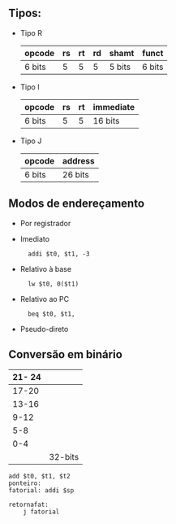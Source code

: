 
## Tipos:

* Tipo R

	|opcode|rs|rt|rd|shamt|funct
	|--|--|--|--|--|--|
	|6 bits|5|5|5|5 bits|6 bits
* Tipo I 

	|opcode|rs	|rt	|immediate
	|--|--|--|--|
	|6 bits| 5|5|16 bits
* Tipo J

	|opcode|address|
	|--|--|
	|6 bits|26 bits

## Modos de endereçamento

* Por registrador 

* Imediato
		
		addi $t0, $t1, -3
* Relativo à base

		lw $t0, 0($t1)
* Relativo ao PC

		beq $t0, $t1,
* Pseudo-direto

## Conversão em binário
|21- 24  |  |
|--|--|
|17-20  |  |
|13-16 | |
|9-12 | |
|5-8 | |
|0-4||
||32-bits|

	add $t0, $t1, $t2
	ponteiro:
	fatorial: addi $sp
	
	retornafat:
		j fatorial



<!--stackedit_data:
eyJoaXN0b3J5IjpbLTEyNTcyNTA5NTYsOTQ4NTI5ODYyLDk0OD
UyOTg2MiwtMTI3MjYxOTcxLC0zNTA0NTUwNjksLTE2NDk1MDU1
NDcsMTgwMzIzNDA1LDEyODQ3MTcyOThdfQ==
-->